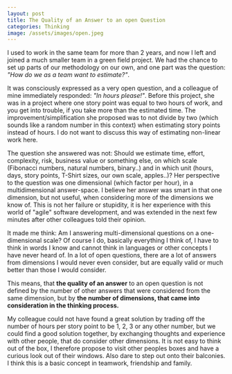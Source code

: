 ```yaml
---
layout: post
title: The Quality of an Answer to an open Question
categories: Thinking
image: /assets/images/open.jpeg
---
```



I used to work in the same team for more than 2 years, and now I left and joined a much smaller team in a green field project. We had the chance to set up parts of our methodology on our own, and one part was the question: *"How do we as a team want to estimate?"*.

It was consciously expressed as a very open question, and a colleague of mine immediately responded: *"In hours please!"*. Before this project, she was in a project where one story point was equal to two hours of work, and you get into trouble, if you take more than the estimated time. The improvement/simplification she proposed was to not divide by two (which sounds like a random number in this context) when estimating story points instead of hours. I do not want to discuss this way of estimating non-linear work here.

The question she answered was not: Should we estimate time, effort, complexity, risk, business value or something else, on which scale (Fibonacci numbers, natural numbers, binary..) and in which unit (hours, days, story points, T-Shirt sizes, our own scale, apples..)? Her perspective to the question was one dimensional (which factor per hour), in a multidimensional answer-space. I believe her answer was smart in that one dimension, but not useful, when considering more of the dimensions we know of. This is not her failure or stupidity, it is her experience with this world of "agile" software development, and was extended in the next few minutes after other colleagues told their opinion.

It made me think: Am I answering multi-dimensional questions on a one-dimensional scale? Of course I do, basically everything I think of, I have to think in words I know and cannot think in languages or other concepts I have never heard of. In a lot of open questions, there are a lot of answers from dimensions I would never even consider, but are equally valid or much better than those I would consider.

This means, that **the quality of an answer** to an open question is not defined by the number of other answers
that were considered from the same dimension, but by **the number of dimensions, that came into consideration in the thinking process.**

My colleague could not have found a great solution by trading off the number of hours per story point to be 1, 2, 3 or any other number, but we could find a good solution together, by exchanging thoughts and experience with other people, that do consider other dimensions. It is not easy to think out of the box, I therefore propose to visit other peoples boxes and have a curious look out of their windows. Also dare to step out onto their balconies. I think this is a basic concept in teamwork, friendship and family.